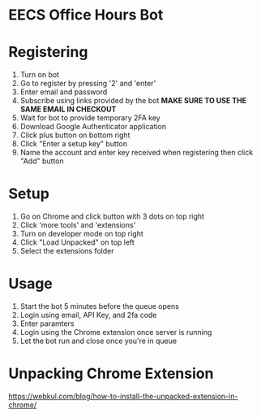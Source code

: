 # EECS Office Hours Bot

# Registering

1. Turn on bot
2. Go to register by pressing '2' and 'enter'
3. Enter email and password
4. Subscribe using links provided by the bot **MAKE SURE TO USE THE SAME EMAIL IN CHECKOUT**
5. Wait for bot to provide temporary 2FA key
6. Download Google Authenticator application
7. Click plus button on bottom right
8. Click "Enter a setup key" button
9. Name the account and enter key received when registering then click "Add" button

# Setup

1. Go on Chrome and click button with 3 dots on top right
2. Click 'more tools' and 'extensions'
3. Turn on developer mode on top right
4. Click "Load Unpacked" on top left
5. Select the extensions folder


# Usage

1. Start the bot 5 minutes before the queue opens
2. Login using email, API Key, and 2fa code
3. Enter paramters
4. Login using the Chrome extension once server is running
5. Let the bot run and close once you're in queue

# Unpacking Chrome Extension
https://webkul.com/blog/how-to-install-the-unpacked-extension-in-chrome/
